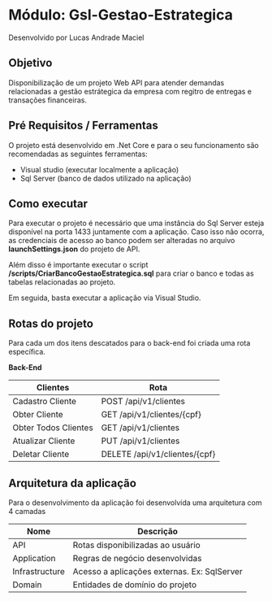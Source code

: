 # Módulo: Gsl-Gestao-Estrategica

Desenvolvido por Lucas Andrade Maciel

## Objetivo
Disponibilização de um projeto Web API para atender demandas relacionadas a gestão estrátegica da empresa com regitro de entregas e transações financeiras.

## Pré Requisitos / Ferramentas
O projeto está desenvolvido em .Net Core e para o seu funcionamento são recomendadas as seguintes ferramentas:

  - Visual studio (executar localmente a aplicação)
  - Sql Server (banco de dados utilizado na aplicação)

## Como executar

Para executar o projeto é necessário que uma instância do Sql Server esteja disponível na porta 1433 juntamente com a aplicação. Caso isso não ocorra, as credenciais de acesso ao banco podem ser alteradas no arquivo **launchSettings.json** do projeto de API.

Além disso é importante executar o script **/scripts/CriarBancoGestaoEstrategica.sql** para criar o banco e todas as tabelas relacionadas ao projeto.

Em seguida, basta executar a aplicação via Visual Studio.

## Rotas do projeto

Para cada um dos itens descatados para o back-end foi criada uma rota específica.

**Back-End**

| Clientes | Rota |
| ------ | ------ |
| Cadastro Cliente | POST /api/v1/clientes |
| Obter Cliente | GET /api/v1/clientes/{cpf} |
| Obter Todos Clientes | GET /api/v1/clientes |
| Atualizar Cliente | PUT /api/v1/clientes |
| Deletar Cliente | DELETE /api/v1/clientes/{cpf} |



## Arquitetura da aplicação
Para o desenvolvimento da aplicação foi desenvolvida uma arquitetura com 4 camadas 

| Nome | Descrição |
| ------ | ------ |
| API | Rotas disponibilizadas ao usuário |
| Application | Regras de negócio desenvolvidas |
| Infrastructure | Acesso a aplicações externas. Ex: SqlServer |
| Domain | Entidades de domínio do projeto |
